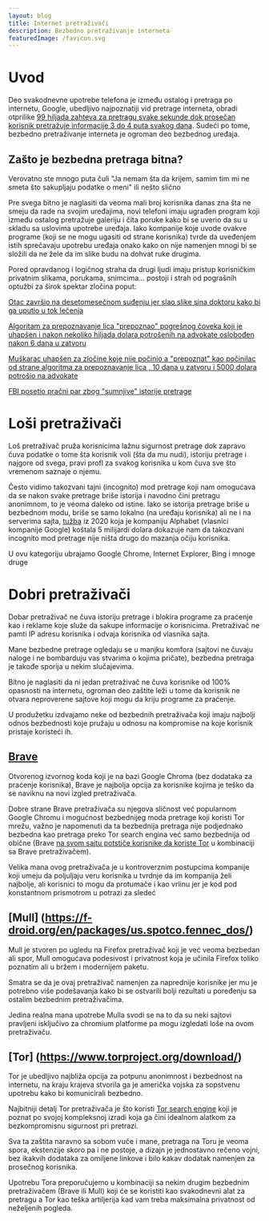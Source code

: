 ```yaml
---
layout: blog
title: Internet pretraživači
description: Bezbedno pretraživanje interneta
featuredImage: /favicon.svg
---
```


# Uvod

Deo svakodnevne upotrebe telefona je između ostalog i pretraga po internetu, Google, ubedljivo najpoznatiji vid pretrage interneta, obradi otprilike [99 hiljada zahteva za pretragu svake sekunde dok prosečan korisnik pretražuje informacije 3 do 4 puta svakog dana](https://seo.ai/blog/how-many-people-use-google#:~:text=2). Sudeći po tome, bezbedno pretraživanje interneta je ogroman deo bezbednog uređaja.

## Zašto je bezbedna pretraga bitna?

Verovatno ste mnogo puta čuli "Ja nemam šta da krijem, samim tim mi ne smeta što sakupljaju podatke o meni" ili nešto slično

Pre svega bitno je naglasiti da veoma mali broj korisnika danas zna šta ne smeju da rade na svojim uređajima, novi telefoni imaju ugrađen program koji između ostalog pretražuje galeriju i čita poruke kako bi se uverio da su u skladu sa uslovima upotrebe uređaja. Iako kompanije koje uvode ovakve programe (koji se ne mogu ugasiti od strane korisnika) tvrde da uveđenjem istih sprečavaju upotrebu uređaja onako kako on nije namenjen mnogi bi se složili da ne žele da im slike budu na dohvat ruke drugima.

Pored opravdanog i logičnog straha da drugi ljudi imaju pristup korisničkim privatnim slikama, porukama, snimcima... postoji i strah od pograšnih optužbi za širok spektar zločina poput:

[Otac završio na desetomesečnom suđenju jer slao slike sina doktoru kako bi ga uputio u tok lečenja](https://www.koffellaw.com/blog/google-ai-technology-flags-dad-who-took-photos-o/#:~:text=Google%20AI%20Technology%20Flags%20Dad%20Who%20Took%20Photos%20of%20Son%20for%20Doctor&text=A%20California%20father%20who%20took,a%2010%2Dmonth%20criminal%20investigation.)

[Algoritam za prepoznavanje lica "prepoznao" pogrešnog čoveka koji je uhapšen i nakon nekoliko hiljada dolara potrošenih na advokate oslobođen nakon 6 dana u zatvoru](https://www.nytimes.com/2023/03/31/technology/facial-recognition-false-arrests.html)

[Muškarac uhapšen za zločine koje nije počinio a "prepoznat" kao počinilac od strane algoritma za prepoznavanje lica , 10 dana u zatvoru i 5000 dolara potrošio na advokate](https://www.nytimes.com/2020/12/29/technology/facial-recognition-misidentify-jail.html)

[FBI posetio pračni par zbog "sumnjive" istorije pretrage](https://techland.time.com/2013/08/01/you-are-no-longer-free-to-search-on-google/)
# Loši pretraživači

Loš pretraživač pruža korisnicima lažnu sigurnost pretrage dok zapravo čuva podatke o tome šta korisnik voli (šta da mu nudi), istoriju pretrage i najgore od svega, pravi profl za svakog korisnika u kom čuva sve što vremenom saznaje o njemu.

Često vidimo takozvani tajni (incognito) mod pretrage koji nam omogućava da se nakon svake pretrage briše istorija i navodno čini pretragu anonimnom, to je veoma daleko od istine. Iako se istorija pretrage briše u bezbednom modu, briše se samo lokalno (na uređaju korisnika) ali ne i na serverima sajta, [tužba](https://www.npr.org/2023/12/30/1222268415/google-settles-5-billion-privacy-lawsuit) iz 2020 koja je kompaniju Alphabet (vlasnici kompanije Google) koštala 5 milijardi dolara dokazuje nam da takozvani incognito mod pretrage nije ništa drugo do mazanja očiju korisnika. 

U ovu kategoriju ubrajamo Google Chrome, Internet Explorer, Bing i mnoge druge

# Dobri pretraživači

Dobar pretraživač ne čuva istoriju pretrage i blokira programe za praćenje kao i reklame koje služe da sakupe informacije o korisnicima. Pretraživač ne pamti IP adresu korisnika i odvaja korisnika od vlasnika sajta.

Mane bezbedne pretrage ogledaju se u manjku komfora (sajtovi ne čuvaju naloge i ne bombarduju vas stvarima o kojima pričate), bezbedna pretraga je takođe sporija u nekim slučajevima.

Bitno je naglasiti da ni jedan pretraživač ne čuva korisnike od 100% opasnosti na internetu, ogroman deo zaštite leži u tome da korisnik ne otvara neproverene sajtove koji mogu da kriju programe za praćenje.

U produžetku izdvajamo neke od bezbednih pretraživača koji imaju najbolji odnos bezbednosti koje pružaju u odnosu na kompromise na koje korisnik pristaje koristeći ih.

## [Brave](https://brave.com)

Otvorenog izvornog koda koji je na bazi Google Chroma (bez dodataka za praćenje korisnika), Brave je najbolja opcija za korisnike kojima je teško da se naviknu na novi izgled pretraživača.

Dobre strane Brave pretraživača su njegova sličnost već popularnom Google Chromu i mogućnost bezbednijeg moda pretrage koji koristi Tor mrežu, važno je napomenuti da ta bezbednija pretraga nije podjednako bezbedna kao pretraga preko Tor search engina već samo bezbednija od obične (Brave [na svom sajtu potstiče korisnike da koriste Tor](https://community.brave.com/t/difference-between-brave-tor-and-original-tor-browser/269808) u kombinaciji sa Brave pretraživačem).

Velika mana ovog pretraživača je u kontroverznim postupcima kompanije koji umeju da poljuljaju veru korisnika u tvrdnje da im kompanija želi najbolje, ali korisnici to mogu da protumače i kao vrlinu jer je kod pod konstantnom prismotrom u potrazi za sledeć

## [Mull] (https://f-droid.org/en/packages/us.spotco.fennec_dos/)

Mull je stvoren po ugledu na Firefox pretraživač koji je već veoma bezbedan ali spor, Mull omogućava podesivost i privatnost koja je učinila Firefox toliko poznatim ali u bržem i modernijem paketu.

Smatra se da je ovaj pretraživač namenjen za naprednije korisnike jer mu je potrebno više podešavanja kako bi se ostvarili bolji rezultati u poređenju sa ostalim bezbednim pretraživačima.

Jedina realna mana upotrebe Mulla svodi se na to da su neki sajtovi pravljeni isključivo za chromium platforme pa mogu izgledati loše na ovom pretraživaču.

## [Tor] (https://www.torproject.org/download/)

Tor je ubedljivo najbliža opcija za potpunu anonimnost i bezbednost na internetu, na kraju krajeva stvorila ga je američka vojska za sopstvenu upotrebu kako bi komunicirali bezbedno.

Najbitniji detalj Tor pretraživača je što koristi [Tor search engine]() koji je poznat po svojoj kompleksnoj izradi koja ga čini idealnom alatkom za bezkompromisnu sigurnost pri pretrazi.

Sva ta zaštita naravno sa sobom vuče i mane, pretraga na Toru je veoma spora, ekstenzije skoro pa i ne postoje, a dizajn je jednostavno rečeno vojni, bez ikakvih dodataka za omiljene linkove i bilo kakav dodatak namenjen za prosečnog korisnika.

Upotrebu Tora preporučujemo u kombinaciji sa nekim drugim bezbednim pretraživačem (Brave ili Mull) koji će se koristiti kao svakodnevni alat za pretragu a Tor kao teška artiljerija kad vam treba maksimalna privatnost od neželjenih pogleda.